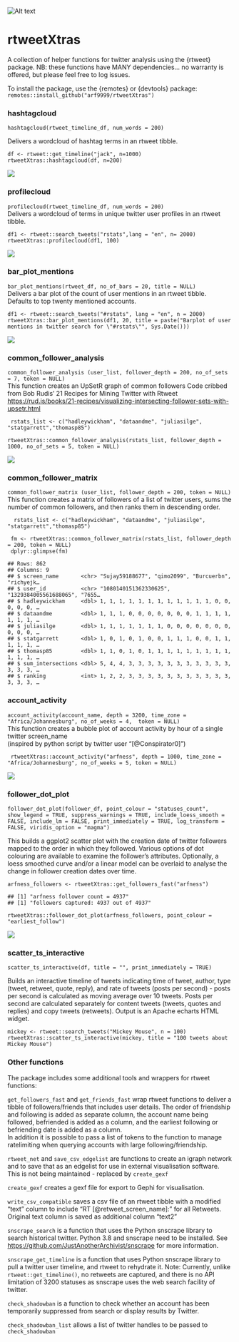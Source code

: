 ![Alt text](rtweetXtrashex.png)

rtweetXtras
===========

A collection of helper functions for twitter analysis using the {rtweet}
package. NB: these functions have MANY dependencies… no warranty is
offered, but please feel free to log issues.

To install the package, use the {remotes} or {devtools} package:
`remotes::install_github("arf9999/rtweetXtras")`

### hashtagcloud

`hashtagcloud(rtweet_timeline_df, num_words = 200)`

Delivers a wordcloud of hashtag terms in an rtweet tibble.

    df <- rtweet::get_timeline("jack", n=1000)
    rtweetXtras::hashtagcloud(df, n=200)

![](readme_files/figure-markdown_strict/hashtagcloud-1.png)

### profilecloud

`profilecloud(rtweet_timeline_df, num_words = 200)`  
Delivers a wordcloud of terms in unique twitter user profiles in an
rtweet tibble.

    df1 <- rtweet::search_tweets("rstats",lang = "en", n= 2000)
    rtweetXtras::profilecloud(df1, 100)

![](readme_files/figure-markdown_strict/profilecloud-1.png)

### bar\_plot\_mentions

`bar_plot_mentions(rtweet_df, no_of_bars = 20, title = NULL)`  
Delivers a bar plot of the count of user mentions in an rtweet tibble.
Defaults to top twenty mentioned accounts.

    df1 <- rtweet::search_tweets("#rstats", lang = "en", n = 2000)
    rtweetXtras::bar_plot_mentions(df1, 20, title = paste("Barplot of user mentions in twitter search for \"#rstats\"", Sys.Date()))

![](readme_files/figure-markdown_strict/bar_plot_mentions-1.png)

### common\_follower\_analysis

`common_follower_analysis (user_list, follower_depth = 200, no_of_sets = 7, token = NULL)`  
This function creates an UpSetR graph of common followers Code cribbed
from Bob Rudis’ 21 Recipes for Mining Twitter with Rtweet
<a href="https://rud.is/books/21-recipes/visualizing-intersecting-follower-sets-with-upsetr.html" class="uri">https://rud.is/books/21-recipes/visualizing-intersecting-follower-sets-with-upsetr.html</a>

     rstats_list <- c("hadleywickham", "dataandme", "juliasilge", "statgarrett","thomasp85")
     
    rtweetXtras::common_follower_analysis(rstats_list, follower_depth = 1000, no_of_sets = 5, token = NULL)

![](readme_files/figure-markdown_strict/common_follower_analysis-1.png)

### common\_follower\_matrix

`common_follower_matrix (user_list, follower_depth = 200, token = NULL)`  
This function creates a matrix of followers of a list of twitter users,
sums the number of common followers, and then ranks them in descending
order.

      rstats_list <- c("hadleywickham", "dataandme", "juliasilge", "statgarrett","thomasp85")

     fm <- rtweetXtras::common_follower_matrix(rstats_list, follower_depth = 200, token = NULL)
     dplyr::glimpse(fm)

    ## Rows: 862
    ## Columns: 9
    ## $ screen_name       <chr> "Sujay59188677", "qimo2099", "Burcuerbn", "richyejk…
    ## $ user_id           <chr> "1080140151362330625", "1329384005561688065", "7655…
    ## $ hadleywickham     <dbl> 1, 1, 1, 1, 1, 1, 1, 1, 1, 1, 1, 1, 0, 0, 0, 0, 0, …
    ## $ dataandme         <dbl> 1, 1, 1, 0, 0, 0, 0, 0, 0, 0, 1, 1, 1, 1, 1, 1, 1, …
    ## $ juliasilge        <dbl> 1, 1, 1, 1, 1, 1, 1, 0, 0, 0, 0, 0, 0, 0, 0, 0, 0, …
    ## $ statgarrett       <dbl> 1, 0, 1, 0, 1, 0, 0, 1, 1, 1, 0, 0, 1, 1, 1, 1, 1, …
    ## $ thomasp85         <dbl> 1, 1, 0, 1, 0, 1, 1, 1, 1, 1, 1, 1, 1, 1, 1, 1, 1, …
    ## $ sum_intersections <dbl> 5, 4, 4, 3, 3, 3, 3, 3, 3, 3, 3, 3, 3, 3, 3, 3, 3, …
    ## $ ranking           <int> 1, 2, 2, 3, 3, 3, 3, 3, 3, 3, 3, 3, 3, 3, 3, 3, 3, …

### account\_activity

`account_activity(account_name, depth = 3200, time_zone = "Africa/Johannesburg", no_of_weeks = 4,  token = NULL)`  
This function creates a bubble plot of account activity by hour of a
single twitter screen\_name  
(inspired by python script by twitter user “\[@Conspirator0\]”)

     rtweetXtras::account_activity("arfness", depth = 1000, time_zone = "Africa/Johannesburg", no_of_weeks = 5, token = NULL)

![](readme_files/figure-markdown_strict/account_activity-1.png)

### follower\_dot\_plot

`follower_dot_plot(follower_df, point_colour = "statuses_count", show_legend = TRUE, suppress_warnings = TRUE, include_loess_smooth = FALSE, include_lm = FALSE, print_immediately = TRUE, log_transform = FALSE, viridis_option = "magma")`

This builds a ggplot2 scatter plot with the creation date of twitter
followers mapped to the order in which they followed. Various options of
dot colouring are available to examine the follower’s attributes.
Optionally, a loess smoothed curve and/or a linear model can be overlaid
to analyse the change in follower creation dates over time.

    arfness_followers <- rtweetXtras::get_followers_fast("arfness")

    ## [1] "arfness follower count = 4937"
    ## [1] "followers captured: 4937 out of 4937"

    rtweetXtras::follower_dot_plot(arfness_followers, point_colour = "earliest_follow")

![](readme_files/figure-markdown_strict/follower_dot_plot-1.png)

### scatter\_ts\_interactive

`scatter_ts_interactive(df, title = "", print_immediately = TRUE)`

Builds an interactive timeline of tweets indicating time of tweet,
author, type (tweet, retweet, quote, reply), and rate of tweets (posts
per second) - posts per second is calculated as moving average over 10
tweets. Posts per second are calculated separately for content tweets
(tweets, quotes and replies) and copy tweets (retweets). Output is an
Apache echarts HTML widget.

    mickey <- rtweet::search_tweets("Mickey Mouse", n = 100)
    rtweetXtras::scatter_ts_interactive(mickey, title = "100 tweets about Mickey Mouse")

### Other functions

The package includes some additional tools and wrappers for rtweet
functions:

`get_followers_fast` and `get_friends_fast` wrap rtweet functions to
deliver a tibble of followers/friends that includes user details. The
order of friendship and following is added as separate column, the
account name being followed, befriended is added as a column, and the
earliest following or befriending date is added as a column.  
In addition it is possible to pass a list of tokens to the function to
manage ratelimiting when querying accounts with large
following/friendship.

`rtweet_net` and `save_csv_edgelist` are functions to create an igraph
network and to save that as an edgelist for use in external
visualisation software. This is not being maintained - replaced by
`create_gexf`

`create_gexf` creates a gexf file for export to Gephi for visualisation.

`write_csv_compatible` saves a csv file of an rtweet tibble with a
modified “text” column to include “RT \[@retweet\_screen\_name\]:” for
all Retweets. Original text column is saved as additional column “text2”

`snscrape_search` is a function that uses the Python snscrape library to
search historical twitter. Python 3.8 and snscrape need to be installed.
See
<a href="https://github.com/JustAnotherArchivist/snscrape" class="uri">https://github.com/JustAnotherArchivist/snscrape</a>
for more information.

`snscrape_get_timeline` is a function that uses Python snscrape library
to pull a twitter user timeline, and rtweet to rehydrate it. Note:
Currently, unlike `rtweet::get_timeline()`, no retweets are captured,
and there is no API limitation of 3200 statuses as snscrape uses the web
search facility of twitter.

`check_shadowban` is a function to check whether an account has been
temporarily suppressed from search or display results by Twitter.

`check_shadowban_list` allows a list of twitter handles to be passed to
`check_shadowban`
